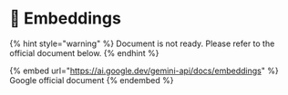 # 🔎 Embeddings

{% hint style="warning" %}
Document is not ready. Please refer to the official document below.
{% endhint %}

{% embed url="https://ai.google.dev/gemini-api/docs/embeddings" %}
Google official document
{% endembed %}
